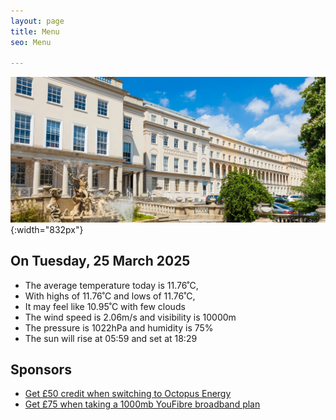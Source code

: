 ```yaml
---
layout: page
title: Menu
seo: Menu

---
```


![Logo](/images/logo.jpg){:width="832px"}


<!-- weather_marker starts -->
## On Tuesday, 25 March 2025

- The average temperature today is 11.76˚C,
- With highs of 11.76˚C and lows of 11.76˚C,
- It may feel like 10.95˚C with few clouds
- The wind speed is 2.06m/s and visibility is 10000m
- The pressure is 1022hPa and humidity is 75%
- The sun will rise at 05:59 and set at 18:29

<!-- weather_marker ends -->


## Sponsors

- [Get £50 credit when switching to Octopus Energy](https://bit.ly/3oD1nnS)
- [Get £75 when taking a 1000mb YouFibre broadband plan](https://aklam.io/91zWhU?)

